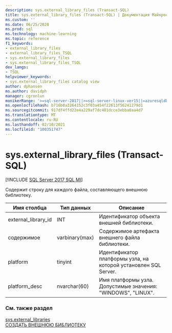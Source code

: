 ```yaml
---
description: sys.external_library_files (Transact-SQL)
title: sys.external_library_files (Transact-SQL) | Документация Майкрософт
ms.custom: ''
ms.date: 06/25/2020
ms.prod: sql
ms.technology: machine-learning
ms.topic: reference
f1_keywords:
- external_library_files
- external_library_files_TSQL
- sys.external_library_files
- sys.external_library_files_TSQL
dev_langs:
- TSQL
helpviewer_keywords:
- sys.external_library_files catalog view
author: dphansen
ms.author: davidph
manager: cgronlun
monikerRange: '>=sql-server-2017||>=sql-server-linux-ver15||=azuresqldb-mi-current'
ms.openlocfilehash: b716b8a3264152c3f03a454f22613f56241279d1
ms.sourcegitcommit: 917df4ffd22e4a229af7dc481dcce3ebba0aa4d7
ms.translationtype: MT
ms.contentlocale: ru-RU
ms.lasthandoff: 02/10/2021
ms.locfileid: "100351747"
---
```

# <a name="sysexternal_library_files-transact-sql"></a>sys.external_library_files (Transact-SQL)  
[!INCLUDE [SQL Server 2017 SQL MI](../../includes/applies-to-version/sqlserver2017-asdbmi.md)]

Содержит строку для каждого файла, составляющего внешнюю библиотеку.

|Имя столбца |Тип данных |Описание|
|------|------|-----|
|external_library_id | INT |Идентификатор объекта внешней библиотеки. |
|содержимое |varbinary(max) |Содержимое артефакта внешнего файла библиотеки. |
|platform |tinyint |Идентификатор платформы узла, на которой установлен SQL Server. |
|platform_desc | nvarchar(60) |Имя платформы узла. Допустимые значения: "WINDOWS", "LINUX". |

### <a name="see-also"></a>См. также раздел  

[sys.external_libraries](sys-external-libraries-transact-sql.md)  
[СОЗДАТЬ ВНЕШНЮЮ БИБЛИОТЕКУ](../../t-sql/statements/create-external-library-transact-sql.md)  
